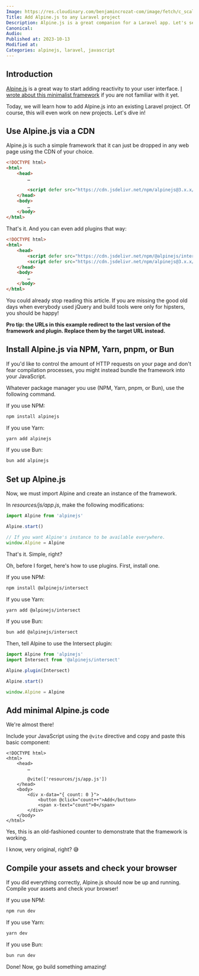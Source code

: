 ```yaml
---
Image: https://res.cloudinary.com/benjamincrozat-com/image/fetch/c_scale,f_webp,q_auto,w_1200/https://life-long-bunny.fra1.digitaloceanspaces.com/media-library/production/195/4FjIPqqs1lM8q4Uaqih8fIGp1SZ6yK-metaYWxwaW5lLWxhcmF2ZWwuanBn-.jpg
Title: Add Alpine.js to any Laravel project
Description: Alpine.js is a great companion for a Laravel app. Let's see how you can add it in any project.
Canonical: 
Audio:
Published at: 2023-10-13
Modified at: 
Categories: alpinejs, laravel, javascript
---
```


## Introduction

[Alpine.js](https://alpinejs.dev) is a great way to start adding reactivity to your user interface. [I wrote about this minimalist framework](/alpine-js) if you are not familiar with it yet.

Today, we will learn how to add Alpine.js into an existing Laravel project. Of course, this will even work on new projects. Let's dive in!

## Use Alpine.js via a CDN

Alpine.js is such a simple framework that it can just be dropped in any web page using the CDN of your choice.

```html
<!DOCTYPE html>
<html>
	<head>
		…

		<script defer src="https://cdn.jsdelivr.net/npm/alpinejs@3.x.x/dist/cdn.min.js"></script>
	</head>
	<body>
		…
	</body>
</html>
```

That's it. And you can even add plugins that way:

```html
<!DOCTYPE html>
<html>
	<head>
		<script defer src="https://cdn.jsdelivr.net/npm/@alpinejs/intersect@3.x.x/dist/cdn.min.js"></script>
		<script defer src="https://cdn.jsdelivr.net/npm/alpinejs@3.x.x/dist/cdn.min.js"></script>
	</head>
	<body>
		…
	</body>
</html>
```

You could already stop reading this article. If you are missing the good old days when everybody used jQuery and build tools were only for hipsters, you should be happy!

**Pro tip: the URLs in this example redirect to the last version of the framework and plugin. Replace them by the target URL instead.**

## Install Alpine.js via NPM, Yarn, pnpm, or Bun

If you'd like to control the amount of HTTP requests on your page and don't fear compilation processes, you might instead bundle the framework into your JavaScript.

Whatever package manager you use (NPM, Yarn, pnpm, or Bun), use the following command.

If you use NPM:

```bash
npm install alpinejs
```

If you use Yarn:

```bash
yarn add alpinejs
```

If you use Bun:

```bash
bun add alpinejs
```

## Set up Alpine.js

Now, we must import Alpine and create an instance of the framework.

In *resources/js/app.js*, make the following modifications:

```js
import Alpine from 'alpinejs'

Alpine.start()

// If you want Alpine's instance to be available everywhere.
window.Alpine = Alpine
```

That's it. Simple, right?

Oh, before I forget, here's how to use plugins. First, install one.

If you use NPM:

```bash
npm install @alpinejs/intersect
```

If you use Yarn:

```bash
yarn add @alpinejs/intersect
```

If you use Bun:

```bash
bun add @alpinejs/intersect
```

Then, tell Alpine to use the Intersect plugin:

```js
import Alpine from 'alpinejs'
import Intersect from '@alpinejs/intersect'

Alpine.plugin(Intersect)

Alpine.start()

window.Alpine = Alpine
```

## Add minimal Alpine.js code

We're almost there!

Include your JavaScript using the `@vite` directive and copy and paste this basic component:

```blade
<!DOCTYPE html>
<html>
	<head>
		…
		
		@vite(['resources/js/app.js'])
	</head>
	<body>
		<div x-data="{ count: 0 }">
			<button @click="count++">Add</button>
			<span x-text="count">0</span>
		</div>
	</body>
</html>
```

Yes, this is an old-fashioned counter to demonstrate that the framework is working.

I know, very original, right? 😅

## Compile your assets and check your browser

If you did everything correctly, Alpine.js should now be up and running. Compile your assets and check your browser!

If you use NPM:

```bash
npm run dev
```

If you use Yarn:

```bash
yarn dev
```

If you use Bun:

```bash
bun run dev
```

Done! Now, go build something amazing!